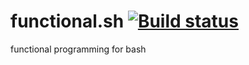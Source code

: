 # functional.sh [![Build status](https://teamcity.lolhens.de/app/rest/builds/buildType:FunctionalSh_Build/statusIcon.svg)](https://teamcity.lolhens.de/viewType.html?buildTypeId=FunctionalSh_Build&guest=1)
functional programming for bash
